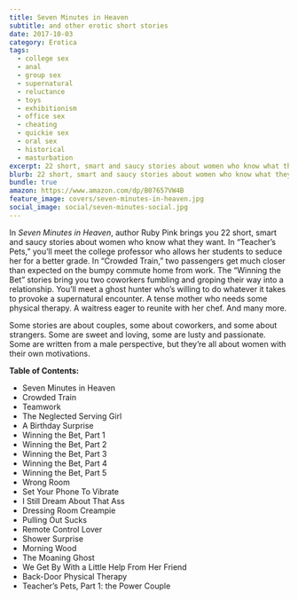 ```yaml
---
title: Seven Minutes in Heaven
subtitle: and other erotic short stories
date: 2017-10-03
category: Erotica
tags:
  - college sex
  - anal
  - group sex
  - supernatural
  - reluctance
  - toys
  - exhibitionism
  - office sex
  - cheating
  - quickie sex
  - oral sex
  - historical
  - masturbation
excerpt: 22 short, smart and saucy stories about women who know what they want.
blurb: 22 short, smart and saucy stories about women who know what they want.
bundle: true
amazon: https://www.amazon.com/dp/B07657VW4B
feature_image: covers/seven-minutes-in-heaven.jpg
social_image: social/seven-minutes-social.jpg
---
```


In _Seven Minutes in Heaven_, author Ruby Pink brings you 22 short, smart and saucy stories about women who know what they want. In “Teacher’s Pets,” you’ll meet the college professor who allows her students to seduce her for a better grade. In “Crowded Train,” two passengers get much closer than expected on the bumpy commute home from work. The “Winning the Bet” stories bring you two coworkers fumbling and groping their way into a relationship. You’ll meet a ghost hunter who’s willing to do whatever it takes to provoke a supernatural encounter. A tense mother who needs some physical therapy. A waitress eager to reunite with her chef. And many more.

Some stories are about couples, some about coworkers, and some about strangers. Some are sweet and loving, some are lusty and passionate. Some are written from a male perspective, but they’re all about women with their own motivations.

**Table of Contents:**

- Seven Minutes in Heaven
- Crowded Train
- Teamwork
- The Neglected Serving Girl
- A Birthday Surprise
- Winning the Bet, Part 1
- Winning the Bet, Part 2
- Winning the Bet, Part 3
- Winning the Bet, Part 4
- Winning the Bet, Part 5
- Wrong Room
- Set Your Phone To Vibrate
- I Still Dream About That Ass
- Dressing Room Creampie
- Pulling Out Sucks
- Remote Control Lover
- Shower Surprise
- Morning Wood
- The Moaning Ghost
- We Get By With a Little Help From Her Friend
- Back-Door Physical Therapy
- Teacher’s Pets, Part 1: the Power Couple
